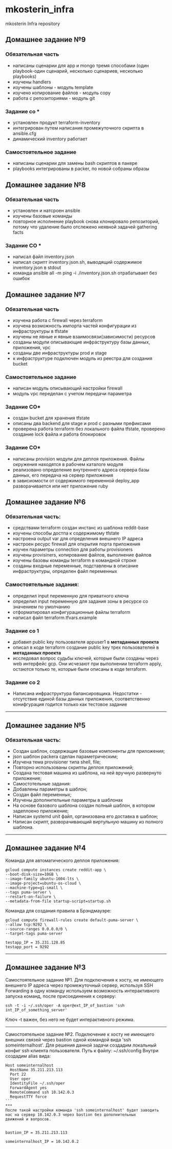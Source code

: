 # mkosterin_infra
mkosterin Infra repository
## Домашнее задание №9
### Обязательная часть
- написаны сценарии для app и mongo тремя способами (один playbook-один сценарий, несколько сценариев, несколько playbooks)
- изучены handlers
- изучены шаблоны - модуль template
- изучено копирование файлов - модуль copy
- работа с репозиториями - модуль git
### Задание со *
- установлен продукт terraform-inventory
- интегрирован путем написания промежуточного скрипта в ansible.cfg
- динамический inventory работает
### Самостоятельное задание
- написаны сценарии для замены bash скриптов в пакере
- playbooks интегрированы в packer, по новой собраны образы


## Домашнее задание №8
### Обязательная часть
- установлен и натсроен ansible
- изучены базовые команды
- повторное исполнение playbook снова клонировало репозиторий, потому что удаление было отслежено неявной задачей gathering facts
### Задание СО *
- написал файл inventory.json
- написал скрипт inventory.json.sh, выводящий содержимое inventory.json в stdout
- команда ansible all -m ping -i ./inventory.json.sh отрабатывает без ошибок


## Домашнее задание №7
### Обязательная часть
- изучена работа с firewall через terraform
- изучена возможность импорта частей конфигурации из инфраструктуры в tfstate
- изучены не явные и явные взаимосвязи(зависимости) ресурсов
- созданы модули описывающие инфраструктуру базы данных, приложения, vpc
- созданы две инфраструктуры prod и stage
- к инфраструктуре подключен модуль из реестра для создания bucket
### Самостоятельное задание
- написан модуль описывающий настройки firewall
- модуль vpc переделан с учетом передачи параметра
### Задание СО*
- создан bucket для хранения tfstate
- описаны два backend для stage и prod с разными префиксами
- проверена работа terraform без локального файла tfstate, проверено создание lock файла и работа блокировок
### Задание СО*
- написаны provision модули для деплоя приложения. Файлы окружения находятся в рабочем каталоге модуля
- реализовано определение внутреннего адреса сервера базы данных, его передача на сервер приложения
- в зависиомости от содержимого переменной deploy_app разворачивается или нет приложение ruby
 
## Домашнее задание №6

### Обязательная часть:
- средствами terraform создан инстанс из шаблона reddit-base
- изучены способы достпа к содержимому tfstate
- настроена output var для определения внешнего IP адреса
- настроен ресурс firewall для открытия порта приложения
- изучен параметры connection для работы provisioners
- изучены provisiners, копирование файлов, выполнение файлов
- изучены базовы команды terraform в командной строке
- созданы входные переменные, подставлены в описание инфраструктуры, определен файл переменных
### Самостоятельные задания:
- определил input переменную для приватного ключа
- определил input переменную для задания зоны в ресурсе со значением по умолчанию
- отформатировал конфигурационные файлы terraform
- написал файл terraform.tfvars.example
### Задание со 1
- добавил public key пользователя appuser1 в **метаданных проекта**
- описал в коде terraform создание public key трех пользователей в **метаданных проекта**
- исследовал вопрос судьбы ключей, которые были созданы через web интерфейс gcp. Они исчезают при выполнении terraform apply, остаются только те, которые были описаны в коде terraform.
### Задание со 2
- Написана инфраструктура балансировщика. Недостатки - отсутствие единой базы данных приложения, соответственно конифгурация годится только как тестовое задание


****
## Домашнее задание №5

### Обязательная часть:
- Создан шаблон, содержащие базовые компоненты для приложения;
- json шаблон packera сделан параметрическим;
- Изучена тема provisioner типа shell, file;
- Повторно использованы скрипты деплоя приложений;
- Создана тестовая машина из шаблона, на ней вручную развернуто приложение;
- Самостотельные задания:
- Добавлены параметры в шаблон;
- Создан файл переменных;
- Изучены дополнительные параметры в шаблонах
- На основе базового шаблона создан полный шаблон, в котором задеплоено приложение;
- Написан systemd unit файл, организована его доставка в шаблон;
- Написан скрипт, разворачивающий виртульную машину из полного шаблона.


****
## Домашнее задание №4

Команда для автоматического деплоя приложения:
```
gcloud compute instances create reddit-app \
--boot-disk-size=10GB \
--image-family ubuntu-1604-lts \
--image-project=ubuntu-os-cloud \
--machine-type=g1-small \
--tags puma-server \
--restart-on-failure \
--metadata-from-file startup-script=startup.sh
```

Команда для создания правила в Брэндмауэре:
```
gcloud compute firewall-rules create default-puma-server \
--allow tcp:9292 \
--source-ranges 0.0.0.0/0 \
--target-tags puma-server

testapp_IP = 35.231.128.85
testapp_port = 9292
```

****
## Домашнее задание №3

Самостоятельное задание №1. Для подключения к хосту, не имеющего внешнего IP адреса через промежуточный сервер,
используя SSH Forwarding в одну команду используем возможность интерактивного запуска команд, после присоединения к серверу:
```
ssh -t -i ~/.ssh/oper -A oper@ext_IP_of_bastion 'ssh int_IP_of_something_server'
```
Ключ -t важен, без него не будет интерактивного режима.
***
Самостоятельное задание №2. Подключение к хосту не имеющего внешних связей через bastion одной командой вида 'ssh someinternalhost'.
Для решения данной задачи создадим локальный конфиг ssh клиента пользователя. Путь к файлу:
~/.ssh/config
Внутри создадим alias вида:
````
Host someinternalhost
  HostName 35.211.213.113
  Port 22
  User oper
  IdentityFile ~/.ssh/oper
  ForwardAgent yes
  RemoteCommand ssh 10.142.0.3
  RequestTTY force
```
***
После такой настройки команда 'ssh someinternalhost' будет заводить нас на сервер 10.142.0.3 через bastion без дополнительных
движений и вопросов.


bastion_IP = 35.211.213.113

someinternalhost_IP = 10.142.0.2

